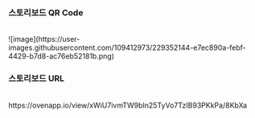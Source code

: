
### 스토리보드 QR Code
<br/>
![image](https://user-images.githubusercontent.com/109412973/229352144-e7ec890a-febf-4429-b7d8-ac76eb52181b.png)

### 스토리보드 URL
<br/>
https://ovenapp.io/view/xWiU7ivmTW9bIn25TyVo7TzIB93PKkPa/8KbXa


